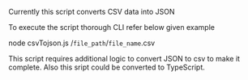 Currently this script converts CSV data into JSON

To execute the script thorough CLI refer below given example

node csvTojson.js /`file_path`/`file_name`.csv


This script requires additional logic to convert JSON to csv to make it complete. Also this sript could be converted to TypeScript.
